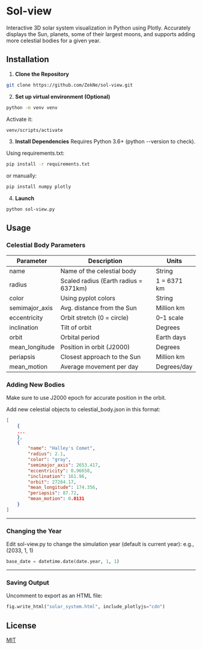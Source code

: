 
# Sol-view

Interactive 3D solar system visualization in Python using Plotly. Accurately displays the Sun, planets, some of their largest moons, and supports adding more celestial bodies for a given year.

## Installation

1. **Clone the Repository**  
```bash
git clone https://github.com/ZekNe/sol-view.git
```

2. **Set up virtual environment (Optional)**
```bash
python -m venv venv
```

Activate it:
```bash
venv/scripts/activate
```

3. **Install Dependencies**
Requires Python 3.6+ (python --version to check).

Using requirements.txt:
```bash
pip install -r requirements.txt
```

or manually:
```bash
pip install numpy plotly
```
4. **Launch**
```bash
python sol-view.py
```

## Usage

### Celestial Body Parameters

| Parameter       | Description                             | Units         |
|-----------------|-----------------------------------------|---------------|
| name            | Name of the celestial body              | String        |
| radius          | Scaled radius (Earth radius = 6371km)   | 1 = 6371 km   |
| color           | Using pyplot colors                     | String        |
| semimajor_axis  | Avg. distance from the Sun              | Million km    |
| eccentricity    | Orbit stretch (0 = circle)              | 0–1 scale     |
| inclination     | Tilt of orbit                           | Degrees       |
| orbit           | Orbital period                          | Earth days    |
| mean_longitude  | Position in orbit (J2000)               | Degrees       |
| periapsis       | Closest approach to the Sun             | Million km    |
| mean_motion     | Average movement per day                | Degrees/day   |

### Adding New Bodies
Make sure to use J2000 epoch for accurate position in the orbit.

Add new celestial objects to celestial_body.json in this format:
```json
[
    {
    ...
    },
    {
        "name": "Halley's Comet",
        "radius": 2.1,
        "color": "gray",
        "semimajor_axis": 2653.417,
        "eccentricity": 0.96658,
        "inclination": 161.96,
        "orbit": 27284.17,
        "mean_longitude": 174.356,
        "periapsis": 87.72,
        "mean_motion": 0.0131
    }
]

```

------------------------------------------------
### Changing the Year
Edit sol-view.py to change the simulation year (default is current year):
e.g., (2033, 1, 1)
```py
base_date = datetime.date(date.year, 1, 1)
```
------------------------------------------------
### Saving Output
Uncomment to export as an HTML file:
```py
fig.write_html("solar_system.html", include_plotlyjs="cdn")
```


## License

[MIT](https://choosealicense.com/licenses/mit/)